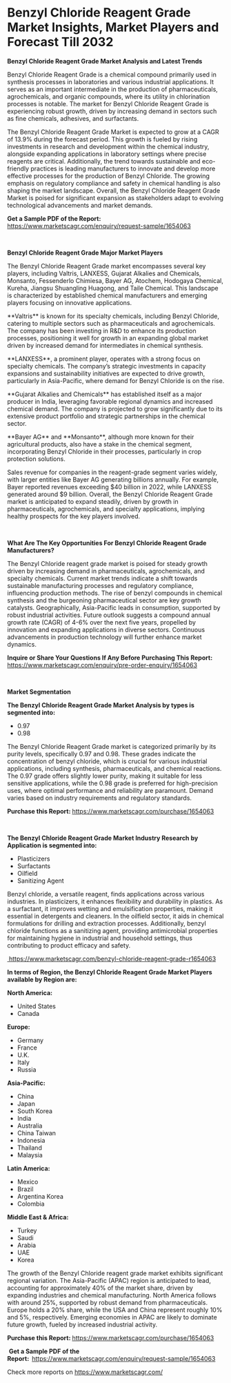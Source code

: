 <p><h1>Benzyl Chloride Reagent Grade Market Insights, Market Players and Forecast Till 2032</h1></p><p><strong>Benzyl Chloride Reagent Grade Market Analysis and Latest Trends</strong></p>
<p><p>Benzyl Chloride Reagent Grade is a chemical compound primarily used in synthesis processes in laboratories and various industrial applications. It serves as an important intermediate in the production of pharmaceuticals, agrochemicals, and organic compounds, where its utility in chlorination processes is notable. The market for Benzyl Chloride Reagent Grade is experiencing robust growth, driven by increasing demand in sectors such as fine chemicals, adhesives, and surfactants. </p><p>The Benzyl Chloride Reagent Grade Market is expected to grow at a CAGR of 13.9% during the forecast period. This growth is fueled by rising investments in research and development within the chemical industry, alongside expanding applications in laboratory settings where precise reagents are critical. Additionally, the trend towards sustainable and eco-friendly practices is leading manufacturers to innovate and develop more effective processes for the production of Benzyl Chloride. The growing emphasis on regulatory compliance and safety in chemical handling is also shaping the market landscape. Overall, the Benzyl Chloride Reagent Grade Market is poised for significant expansion as stakeholders adapt to evolving technological advancements and market demands.</p></p>
<p><strong>Get a Sample PDF of the Report:&nbsp;</strong> <a href="https://www.marketscagr.com/enquiry/request-sample/1654063?utm_campaign=2461&utm_medium=2&utm_source=Github&utm_content=ia&utm_term=08032025&utm_id=benzyl-chloride-reagent-grade">https://www.marketscagr.com/enquiry/request-sample/1654063</a></p>
<p>&nbsp;</p>
<p><strong>Benzyl Chloride Reagent Grade Major Market Players</strong></p>
<p><p>The Benzyl Chloride Reagent Grade market encompasses several key players, including Valtris, LANXESS, Gujarat Alkalies and Chemicals, Monsanto, Fessenderlo Chimiesa, Bayer AG, Atochem, Hodogaya Chemical, Kureha, Jiangsu Shuangling Huagong, and Taile Chemical. This landscape is characterized by established chemical manufacturers and emerging players focusing on innovative applications.</p><p>**Valtris** is known for its specialty chemicals, including Benzyl Chloride, catering to multiple sectors such as pharmaceuticals and agrochemicals. The company has been investing in R&D to enhance its production processes, positioning it well for growth in an expanding global market driven by increased demand for intermediates in chemical synthesis.</p><p>**LANXESS**, a prominent player, operates with a strong focus on specialty chemicals. The company’s strategic investments in capacity expansions and sustainability initiatives are expected to drive growth, particularly in Asia-Pacific, where demand for Benzyl Chloride is on the rise.</p><p>**Gujarat Alkalies and Chemicals** has established itself as a major producer in India, leveraging favorable regional dynamics and increased chemical demand. The company is projected to grow significantly due to its extensive product portfolio and strategic partnerships in the chemical sector.</p><p>**Bayer AG** and **Monsanto**, although more known for their agricultural products, also have a stake in the chemical segment, incorporating Benzyl Chloride in their processes, particularly in crop protection solutions.</p><p>Sales revenue for companies in the reagent-grade segment varies widely, with larger entities like Bayer AG generating billions annually. For example, Bayer reported revenues exceeding $40 billion in 2022, while LANXESS generated around $9 billion. Overall, the Benzyl Chloride Reagent Grade market is anticipated to expand steadily, driven by growth in pharmaceuticals, agrochemicals, and specialty applications, implying healthy prospects for the key players involved.</p></p>
<p>&nbsp;</p>
<p><strong>What Are The Key Opportunities For Benzyl Chloride Reagent Grade Manufacturers?</strong></p>
<p><p>The Benzyl Chloride reagent grade market is poised for steady growth driven by increasing demand in pharmaceuticals, agrochemicals, and specialty chemicals. Current market trends indicate a shift towards sustainable manufacturing processes and regulatory compliance, influencing production methods. The rise of benzyl compounds in chemical synthesis and the burgeoning pharmaceutical sector are key growth catalysts. Geographically, Asia-Pacific leads in consumption, supported by robust industrial activities. Future outlook suggests a compound annual growth rate (CAGR) of 4-6% over the next five years, propelled by innovation and expanding applications in diverse sectors. Continuous advancements in production technology will further enhance market dynamics.</p></p>
<p><strong>Inquire or Share Your Questions If Any Before Purchasing This Report:</strong> <a href="https://www.marketscagr.com/enquiry/pre-order-enquiry/1654063?utm_campaign=2461&utm_medium=2&utm_source=Github&utm_content=ia&utm_term=08032025&utm_id=benzyl-chloride-reagent-grade">https://www.marketscagr.com/enquiry/pre-order-enquiry/1654063</a></p>
<p>&nbsp;</p>
<p><strong>Market Segmentation</strong></p>
<p><strong>The Benzyl Chloride Reagent Grade Market Analysis by types is segmented into:</strong></p>
<p><ul><li>0.97</li><li>0.98</li></ul></p>
<p><p>The Benzyl Chloride Reagent Grade market is categorized primarily by its purity levels, specifically 0.97 and 0.98. These grades indicate the concentration of benzyl chloride, which is crucial for various industrial applications, including synthesis, pharmaceuticals, and chemical reactions. The 0.97 grade offers slightly lower purity, making it suitable for less sensitive applications, while the 0.98 grade is preferred for high-precision uses, where optimal performance and reliability are paramount. Demand varies based on industry requirements and regulatory standards.</p></p>
<p><strong>Purchase this Report:&nbsp;</strong><a href="https://www.marketscagr.com/purchase/1654063?utm_campaign=2461&utm_medium=2&utm_source=Github&utm_content=ia&utm_term=08032025&utm_id=benzyl-chloride-reagent-grade">https://www.marketscagr.com/purchase/1654063</a></p>
<p>&nbsp;</p>
<p><strong>The Benzyl Chloride Reagent Grade Market Industry Research by Application is segmented into:</strong></p>
<p><ul><li>Plasticizers</li><li>Surfactants</li><li>Oilfield</li><li>Sanitizing Agent</li></ul></p>
<p><p>Benzyl chloride, a versatile reagent, finds applications across various industries. In plasticizers, it enhances flexibility and durability in plastics. As a surfactant, it improves wetting and emulsification properties, making it essential in detergents and cleaners. In the oilfield sector, it aids in chemical formulations for drilling and extraction processes. Additionally, benzyl chloride functions as a sanitizing agent, providing antimicrobial properties for maintaining hygiene in industrial and household settings, thus contributing to product efficacy and safety.</p></p>
<p><a href="https://www.marketscagr.com/benzyl-chloride-reagent-grade-r1654063?utm_campaign=2461&utm_medium=2&utm_source=Github&utm_content=ia&utm_term=08032025&utm_id=benzyl-chloride-reagent-grade">&nbsp;https://www.marketscagr.com/benzyl-chloride-reagent-grade-r1654063</a></p>
<p><strong>In terms of Region, the Benzyl Chloride Reagent Grade Market Players available by Region are:</strong></p>
<p>
    <p> <strong> North America: </strong>
        <ul>
            <li>United States</li>
            <li>Canada</li>
        </ul>
        </p> 
    <p> <strong> Europe: </strong>
        <ul>
            <li>Germany</li>
            <li>France</li>
            <li>U.K.</li>
            <li>Italy</li>
            <li>Russia</li>
        </ul>
        </p> 
    <p> <strong> Asia-Pacific: </strong>
        <ul>
            <li>China</li>
            <li>Japan</li>
            <li>South Korea</li>
            <li>India</li>
            <li>Australia</li>
            <li>China Taiwan</li>
            <li>Indonesia</li>
            <li>Thailand</li>
            <li>Malaysia</li>
        </ul>
        </p> 
    <p> <strong> Latin America: </strong>
        <ul>
            <li>Mexico</li>
            <li>Brazil</li>
            <li>Argentina Korea</li>
            <li>Colombia</li>
        </ul>
        </p> 
    <p> <strong> Middle East & Africa: </strong>
        <ul>
            <li>Turkey</li>
            <li>Saudi</li>
            <li>Arabia</li>
            <li>UAE</li>
            <li>Korea</li>
        </ul>
    </p>
    </p>
<p><p>The growth of the Benzyl Chloride reagent grade market exhibits significant regional variation. The Asia-Pacific (APAC) region is anticipated to lead, accounting for approximately 40% of the market share, driven by expanding industries and chemical manufacturing. North America follows with around 25%, supported by robust demand from pharmaceuticals. Europe holds a 20% share, while the USA and China represent roughly 10% and 5%, respectively. Emerging economies in APAC are likely to dominate future growth, fueled by increased industrial activity.</p></p>
<p><strong>Purchase this Report: </strong><a href="https://www.marketscagr.com/purchase/1654063?utm_campaign=2461&utm_medium=2&utm_source=Github&utm_content=ia&utm_term=08032025&utm_id=benzyl-chloride-reagent-grade">https://www.marketscagr.com/purchase/1654063</a></p>
<p>&nbsp;<strong>Get a Sample PDF of the Report:&nbsp;&nbsp;</strong><a href="https://www.marketscagr.com/enquiry/request-sample/1654063?utm_campaign=2461&utm_medium=2&utm_source=Github&utm_content=ia&utm_term=08032025&utm_id=benzyl-chloride-reagent-grade">https://www.marketscagr.com/enquiry/request-sample/1654063</a></p>
<p><strong></strong></p>
<p>Check more reports on <a href="https://www.marketscagr.com/?utm_campaign=2461&utm_medium=2&utm_source=Github&utm_content=ia&utm_term=08032025&utm_id=benzyl-chloride-reagent-grade">https://www.marketscagr.com/</a></p>